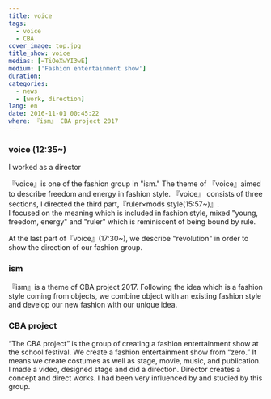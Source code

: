 ```yaml
---
title: voice
tags:
  - voice
  - CBA
cover_image: top.jpg
title_show: voice
medias: [=TiOeXwYI3wE]
medium: ['Fashion entertainment show']
duration:
categories:
  - news
  - [work, direction]
lang: en
date: 2016-11-01 00:45:22
where: 『ism』 CBA project 2017
---
```


<h3>voice (12:35~)</h3>
<p>I worked as a director</p>
    <p>『voice』is one of the fashion group in "ism." The theme of 『voice』aimed to describe freedom and energy in fashion style.
      『voice』 consists of three sections, I directed the third part,『ruler×mods style(15:57~)』.
    <br>I focused on the meaning which is included in fashion style, mixed "young, freedom, energy" and "ruler" which is reminiscent of being bound by rule.</p>
    At the last part of『voice』(17:30~), we describe "revolution" in order to show the direction of our fashion group.
    <h3>ism</h3>
    <p>『ism』is a theme of CBA project 2017. Following the idea which is a fashion style coming from objects, we combine object with an existing fashion style and develop our new fashion with our unique idea.</p>
    <h3>CBA project</h3>
    <p>“The CBA project” is the group of creating a fashion entertainment show at the school festival. We create a fashion entertainment show from “zero.” It means we create costumes as well as stage, movie, music, and publication. I made a video, designed stage and did a direction. Director creates a concept and direct works. I had been very influenced by and studied by this group.
    </p>

<!--
# Tag Plugins
## Image
{% img [class names] /path/to/image [width] [height] "title text 'alt text'" %}

## Link
{% link text url [external] [title] %}

## YouTube
{% youtube video_id %}

## Vimeo
{% vimeo video_id [width] [height] %}

<!-- more -->
